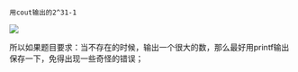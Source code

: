  																			用cout输出的2^31-1

![](D:\软件\Typora\notebook\Imagine\T&W相关\输出问题.png)

 

所以如果题目要求：当不存在的时候，输出一个很大的数，那么最好用printf输出保存一下，免得出现一些奇怪的错误；